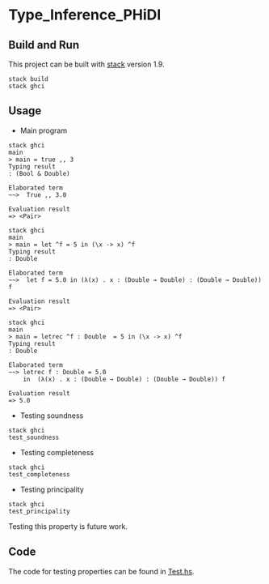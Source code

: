 # Type_Inference_PHiDI

## Build and Run

This project can be built with
[stack](https://docs.haskellstack.org/en/stable/README/) version 1.9.

```
stack build
stack ghci
```

## Usage

* Main program
```
stack ghci
main
> main = true ,, 3
Typing result
: (Bool & Double)

Elaborated term
~~>  True ,, 3.0

Evaluation result
=> <Pair>
```

```
stack ghci
main
> main = let ^f = 5 in (\x -> x) ^f
Typing result
: Double

Elaborated term
~~>  let f = 5.0 in (λ(x) . x : (Double → Double) : (Double → Double)) f

Evaluation result
=> <Pair>
```

```
stack ghci
main
> main = letrec ^f : Double  = 5 in (\x -> x) ^f
Typing result
: Double

Elaborated term
~~> letrec f : Double = 5.0
    in  (λ(x) . x : (Double → Double) : (Double → Double)) f

Evaluation result
=> 5.0
```
* Testing soundness
```
stack ghci
test_soundness
```
* Testing completeness
```
stack ghci
test_completeness
```
* Testing principality
```
stack ghci
test_principality
```
Testing this property is future work.

## Code

The code for testing properties can be found in [Test.hs](impl/src/SEDEL/Test.hs).
